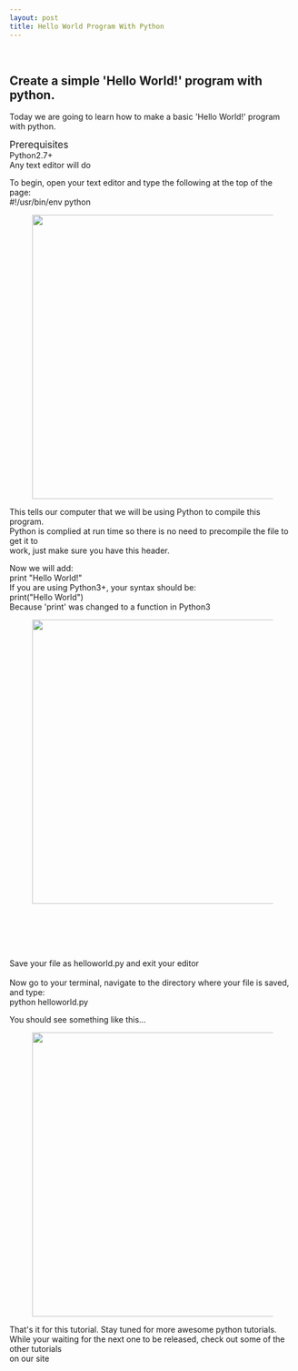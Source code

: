 ```yaml
---
layout: post
title: Hello World Program With Python
---
```

<br/>
<h2>Create a simple 'Hello World!' program with python.</h2>
<p>Today we are going to learn how to make a basic 'Hello World!' program with python.</p>
<p align="left"><big>Prerequisites</big><br />
Python2.7+<br />
Any text editor will do</p>
<p>To begin, open your text editor and type the following at the top of the page:<br />
#!/usr/bin/env python<br />
</p>
<figure>
<a href="http://programthirteen.com/images/helloheader.png">
        <img src="http://programthirteen.com/images/helloheader.png" alt="" height="500px" width="750px"/>
    </a>
</figure>
<p>This tells our computer that we will be using Python to compile this program.<br />
Python is complied at run time so there is no need to precompile the file to get it to<br />
work, just make sure you have this header.</p>
<p>Now we will add:<br />
print "Hello World!"<br />
If you are using Python3+, your syntax should be:<br />
print("Hello World")<br />
Because 'print' was changed to a function in Python3</p>
<figure>
<a href="http://programthirteen.com/images/printhello.png">
        <img src="http://programthirteen.com/images/printhello.png" alt="" height="500px" width="750px"/>
    </a>
</figure>
<br/>
<br/>
<br/>
<br/>
<p>Save your file as helloworld.py and exit your editor<br />
<br />Now go to your terminal, navigate to the directory where your file is saved, and type:<br />
python helloworld.py</p>
<p>You should see something like this...<p>
<figure>
<a href="http://programthirteen.com/images/helloworld.png">
        <img src="http://programthirteen.com/images/helloworld.png" alt="" height="500px" width="750px"/>
    </a>
</figure>
<p>That's it for this tutorial. Stay tuned for more awesome python tutorials.<br />
While your waiting for the next one to be released, check out some of the other tutorials<br />
on our site</p>
<h3 style="text-align: left">
